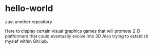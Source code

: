 # hello-world
Just another repository

Here to display certain visual graphics games that will promote 2-D platformers that could eventually evolve into 3D
Also trying to establish myslef within GitHub. 
